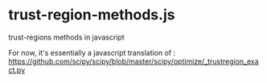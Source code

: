 # trust-region-methods.js
trust-regions methods in javascript

For now, it's essentially a javascript translation of : https://github.com/scipy/scipy/blob/master/scipy/optimize/_trustregion_exact.py
